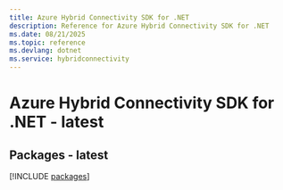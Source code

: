 ```yaml
---
title: Azure Hybrid Connectivity SDK for .NET
description: Reference for Azure Hybrid Connectivity SDK for .NET
ms.date: 08/21/2025
ms.topic: reference
ms.devlang: dotnet
ms.service: hybridconnectivity
---
```

# Azure Hybrid Connectivity SDK for .NET - latest
## Packages - latest
[!INCLUDE [packages](hybrid-connectivity-index.md)]